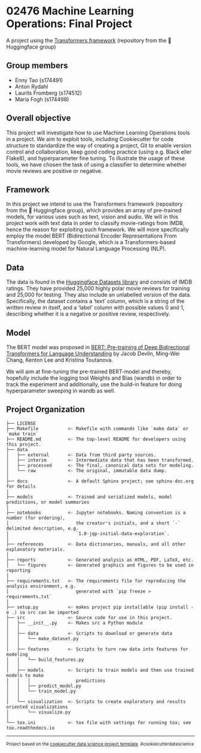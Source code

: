 # 02476 Machine Learning Operations: Final Project

A project using the [Transformers framework](https://github.com/huggingface/transformers) (repository from the 🤗 Huggingface group)

## Group members
- Enny Tao (s174491)
- Anton Rydahl
- Laurits Fromberg (s174512)
- Maria Fogh (s174498)

## Overall objective

This project will investigate how to use Machine Learning Operations tools in a project. We aim to exploit tools, including Cookiecutter for code structure to standardize the way of creating a project, Git to enable version control and collaboration, keep good coding practice (using e.g. Black eller Flake8), and hyperparameter fine tuning. To illustrate the usage of these tools, we have chosen the task of using a classifier to determine whether movie reviews are positive or negative.

## Framework

In this project we intend to use the Transformers framework (repository from the 🤗 Huggingface group), which provides an array of pre-trained models,
for various uses such as text, vision and audio. We will in this project work with text data in
order to classify movie-ratings from IMDB, hence the reason for exploiting such framework.
We will more specifically employ the model BERT (Bidirectional Encoder Representations From Transformers) 
developed by Google, which is a Transformers-based machine-learning model for Natural Language Processing (NLP).

## Data

The data is found in the [Huggingface Datasets library](https://github.com/huggingface/datasets/) and consists of IMDB ratings. They have provided 25,000 highly polar movie reviews for training and 25,000 for testing. They also include an unlabelled version of the data. Specifically, the dataset contains a ‘text’ column, which is a string of the written review in itself, and a ‘label’ column with possible values 0 and 1, describing whether it is a negative or positive review, respectively.

## Model

The BERT model was proposed in [BERT: Pre-training of Deep Bidirectional Transformers for Language Understanding](https://arxiv.org/abs/1810.04805) by Jacob Devlin, Ming-Wei Chang, Kenton Lee and Kristina Toutanova. 

We will aim at fine-tuning the pre-trained BERT-model and thereby, hopefully include the logging tool Weights and Bias (wandb) in order to track the experiment and additionally, use the build-in feature for doing hyperparameter sweeping in wandb as well. 

Project Organization
------------

    ├── LICENSE
    ├── Makefile           <- Makefile with commands like `make data` or `make train`
    ├── README.md          <- The top-level README for developers using this project.
    ├── data
    │   ├── external       <- Data from third party sources.
    │   ├── interim        <- Intermediate data that has been transformed.
    │   ├── processed      <- The final, canonical data sets for modeling.
    │   └── raw            <- The original, immutable data dump.
    │
    ├── docs               <- A default Sphinx project; see sphinx-doc.org for details
    │
    ├── models             <- Trained and serialized models, model predictions, or model summaries
    │
    ├── notebooks          <- Jupyter notebooks. Naming convention is a number (for ordering),
    │                         the creator's initials, and a short `-` delimited description, e.g.
    │                         `1.0-jqp-initial-data-exploration`.
    │
    ├── references         <- Data dictionaries, manuals, and all other explanatory materials.
    │
    ├── reports            <- Generated analysis as HTML, PDF, LaTeX, etc.
    │   └── figures        <- Generated graphics and figures to be used in reporting
    │
    ├── requirements.txt   <- The requirements file for reproducing the analysis environment, e.g.
    │                         generated with `pip freeze > requirements.txt`
    │
    ├── setup.py           <- makes project pip installable (pip install -e .) so src can be imported
    ├── src                <- Source code for use in this project.
    │   ├── __init__.py    <- Makes src a Python module
    │   │
    │   ├── data           <- Scripts to download or generate data
    │   │   └── make_dataset.py
    │   │
    │   ├── features       <- Scripts to turn raw data into features for modeling
    │   │   └── build_features.py
    │   │
    │   ├── models         <- Scripts to train models and then use trained models to make
    │   │   │                 predictions
    │   │   ├── predict_model.py
    │   │   └── train_model.py
    │   │
    │   └── visualization  <- Scripts to create exploratory and results oriented visualizations
    │       └── visualize.py
    │
    └── tox.ini            <- tox file with settings for running tox; see tox.readthedocs.io


--------

<p><small>Project based on the <a target="_blank" href="https://drivendata.github.io/cookiecutter-data-science/">cookiecutter data science project template</a>. #cookiecutterdatascience</small></p>
